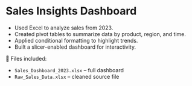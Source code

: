 # Sales Insights Dashboard

- Used Excel to analyze sales from 2023.
- Created pivot tables to summarize data by product, region, and time.
- Applied conditional formatting to highlight trends.
- Built a slicer-enabled dashboard for interactivity.

📁 Files included:
- `Sales_Dashboard_2023.xlsx` – full dashboard
- `Raw_Sales_Data.xlsx` – cleaned source file
